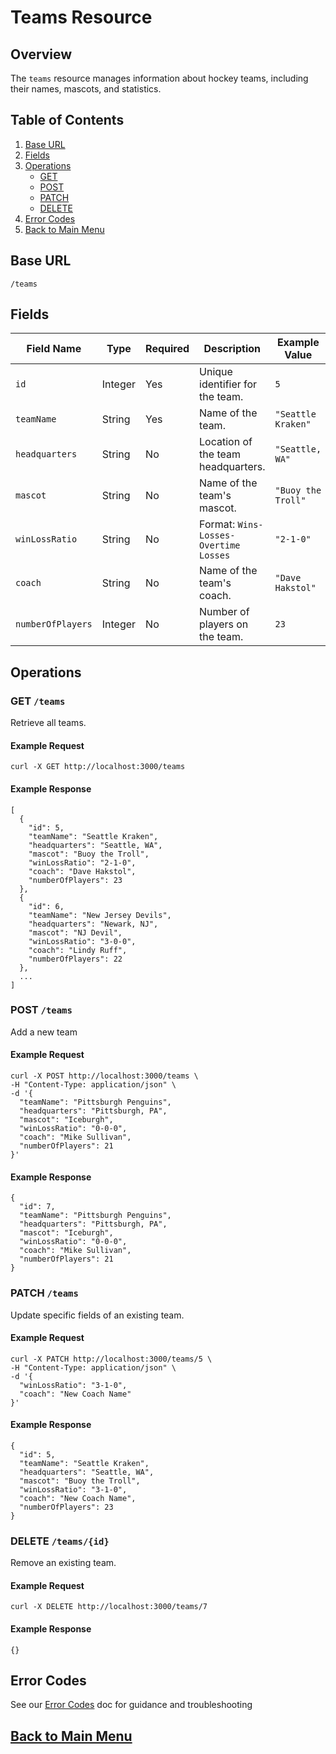 # Teams Resource

## Overview
The `teams` resource manages information about hockey teams, including their names, mascots, and statistics.

## Table of Contents
1. [Base URL](#1)
2. [Fields](#2)
3. [Operations](#3)
    - [GET](#4)
    - [POST](#5)
    - [PATCH](#6)
    - [DELETE](#7)
4. [Error Codes](#8)
5. [Back to Main Menu](nav.md)

<a id="1"></a>
## Base URL
`/teams`

<a id="2"></a>
## Fields

| Field Name      | Type     | Required | Description                           | Example Value       |
|------------------|----------|----------|---------------------------------------|---------------------|
| `id`            | Integer  | Yes      | Unique identifier for the team.       | `5`                 |
| `teamName`      | String   | Yes      | Name of the team.                     | `"Seattle Kraken"`  |
| `headquarters`  | String   | No       | Location of the team headquarters.    | `"Seattle, WA"`     |
| `mascot`        | String   | No       | Name of the team's mascot.            | `"Buoy the Troll"`  |
| `winLossRatio`  | String   | No       | Format: `Wins-Losses-Overtime Losses` | `"2-1-0"`           |
| `coach`         | String   | No       | Name of the team's coach.             | `"Dave Hakstol"`    |
| `numberOfPlayers`| Integer | No       | Number of players on the team.        | `23`                |

<a id="3"></a>
## Operations

<a id="4"></a>
### GET `/teams`
Retrieve all teams.

#### Example Request
```shell
curl -X GET http://localhost:3000/teams
```

#### Example Response

```shell
[
  {
    "id": 5,
    "teamName": "Seattle Kraken",
    "headquarters": "Seattle, WA",
    "mascot": "Buoy the Troll",
    "winLossRatio": "2-1-0",
    "coach": "Dave Hakstol",
    "numberOfPlayers": 23
  },
  {
    "id": 6,
    "teamName": "New Jersey Devils",
    "headquarters": "Newark, NJ",
    "mascot": "NJ Devil",
    "winLossRatio": "3-0-0",
    "coach": "Lindy Ruff",
    "numberOfPlayers": 22
  },
  ...
]
```

<a id="5"></a>
### POST `/teams`
Add a new team

#### Example Request

```shell
curl -X POST http://localhost:3000/teams \
-H "Content-Type: application/json" \
-d '{
  "teamName": "Pittsburgh Penguins",
  "headquarters": "Pittsburgh, PA",
  "mascot": "Iceburgh",
  "winLossRatio": "0-0-0",
  "coach": "Mike Sullivan",
  "numberOfPlayers": 21
}'
```

#### Example Response

```shell
{
  "id": 7,
  "teamName": "Pittsburgh Penguins",
  "headquarters": "Pittsburgh, PA",
  "mascot": "Iceburgh",
  "winLossRatio": "0-0-0",
  "coach": "Mike Sullivan",
  "numberOfPlayers": 21
}
```

<a id="6"></a>
### PATCH `/teams`
Update specific fields of an existing team.

#### Example Request

```shell
curl -X PATCH http://localhost:3000/teams/5 \
-H "Content-Type: application/json" \
-d '{
  "winLossRatio": "3-1-0",
  "coach": "New Coach Name"
}'
```

#### Example Response

```shell
{
  "id": 5,
  "teamName": "Seattle Kraken",
  "headquarters": "Seattle, WA",
  "mascot": "Buoy the Troll",
  "winLossRatio": "3-1-0",
  "coach": "New Coach Name",
  "numberOfPlayers": 23
}
```

<a id="7"></a>
### DELETE `/teams/{id}`
Remove an existing team.

#### Example Request

```
curl -X DELETE http://localhost:3000/teams/7
```

#### Example Response

```
{}
```

<a id="8"></a>
## Error Codes 
See our [Error Codes](xtra-errors.md) doc for guidance and troubleshooting

## [Back to Main Menu](nav.md)
